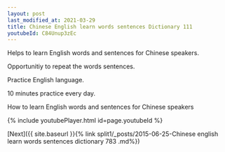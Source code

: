 ```yaml
---
layout: post
last_modified_at: 2021-03-29
title: Chinese English learn words sentences Dictionary 111 
youtubeId: C84Unup3zEc
---
```

 
 
Helps to learn English words and sentences for Chinese speakers.

Opportunitiy to repeat the words sentences. 

Practice English language. 
 
10 minutes practice every day. 
 
How to learn English words and sentences for Chinese speakers 
 
{% include youtubePlayer.html id=page.youtubeId %}
 
 
[Next]({{ site.baseurl }}{% link  split1/_posts/2015-06-25-Chinese english learn words sentences dictionary 783 .md%})
 
